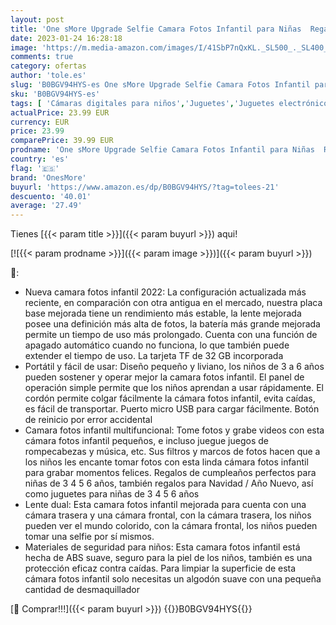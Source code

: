 ```yaml
---
layout: post
title: 'One sMore Upgrade Selfie Camara Fotos Infantil para Niñas  Regalo de Cumpleaños de Navidad para Niñas de 3 a 6 Años  Juguetes para niñas cámara Fotos Infantil con Tarjeta SD de 32GB  Púrpura '
date: 2023-01-24 16:28:18
image: 'https://m.media-amazon.com/images/I/41SbP7nQxKL._SL500_._SL400_.jpg'
comments: true
category: ofertas
author: 'tole.es'
slug: 'B0BGV94HYS-es One sMore Upgrade Selfie Camara Fotos Infantil para Niñas...'
sku: 'B0BGV94HYS-es'
tags: [ 'Cámaras digitales para niños','Juguetes','Juguetes electrónicos','Juguetes y juegos','navidad','onesmore','🇪🇸', ]
actualPrice: 23.99 EUR
currency: EUR
price: 23.99
comparePrice: 39.99 EUR
prodname: 'One sMore Upgrade Selfie Camara Fotos Infantil para Niñas  Regalo de Cumpleaños de Navidad para Niñas de 3 a 6 Años  Juguetes para niñas cámara Fotos Infantil con Tarjeta SD de 32GB  Púrpura '
country: 'es'
flag: '🇪🇸'
brand: 'OnesMore'
buyurl: 'https://www.amazon.es/dp/B0BGV94HYS/?tag=tolees-21'
descuento: '40.01'
average: '27.49'
---
```


Tienes [{{< param title >}}]({{< param buyurl >}}) aqui!

[![{{< param prodname >}}]({{< param image >}})]({{< param buyurl >}})

🔎:

- Nueva camara fotos infantil 2022: La configuración actualizada más reciente, en comparación con otra antigua en el mercado, nuestra placa base mejorada tiene un rendimiento más estable, la lente mejorada posee una definición más alta de fotos, la batería más grande mejorada permite un tiempo de uso más prolongado. Cuenta con una función de apagado automático cuando no funciona, lo que también puede extender el tiempo de uso. La tarjeta TF de 32 GB incorporada
- Portátil y fácil de usar: Diseño pequeño y liviano, los niños de 3 a 6 años pueden sostener y operar mejor la camara fotos infantil. El panel de operación simple permite que los niños aprendan a usar rápidamente. El cordón permite colgar fácilmente la cámara fotos infantil, evita caídas, es fácil de transportar. Puerto micro USB para cargar fácilmente. Botón de reinicio por error accidental
- Camara fotos infantil multifuncional: Tome fotos y grabe videos con esta cámara fotos infantil pequeños, e incluso juegue juegos de rompecabezas y música, etc. Sus filtros y marcos de fotos hacen que a los niños les encante tomar fotos con esta linda cámara fotos infantil para grabar momentos felices. Regalos de cumpleaños perfectos para niñas de 3 4 5 6 años, también regalos para Navidad / Año Nuevo, así como juguetes para niñas de 3 4 5 6 años
- Lente dual: Esta camara fotos infantil mejorada para cuenta con una cámara trasera y una cámara frontal, con la cámara trasera, los niños pueden ver el mundo colorido, con la cámara frontal, los niños pueden tomar una selfie por sí mismos.
- Materiales de seguridad para niños: Esta camara fotos infantil está hecha de ABS suave, seguro para la piel de los niños, también es una protección eficaz contra caídas. Para limpiar la superficie de esta cámara fotos infantil solo necesitas un algodón suave con una pequeña cantidad de desmaquillador

[🛒 Comprar!!!]({{< param buyurl >}})
{{<world>}}B0BGV94HYS{{</world>}}
